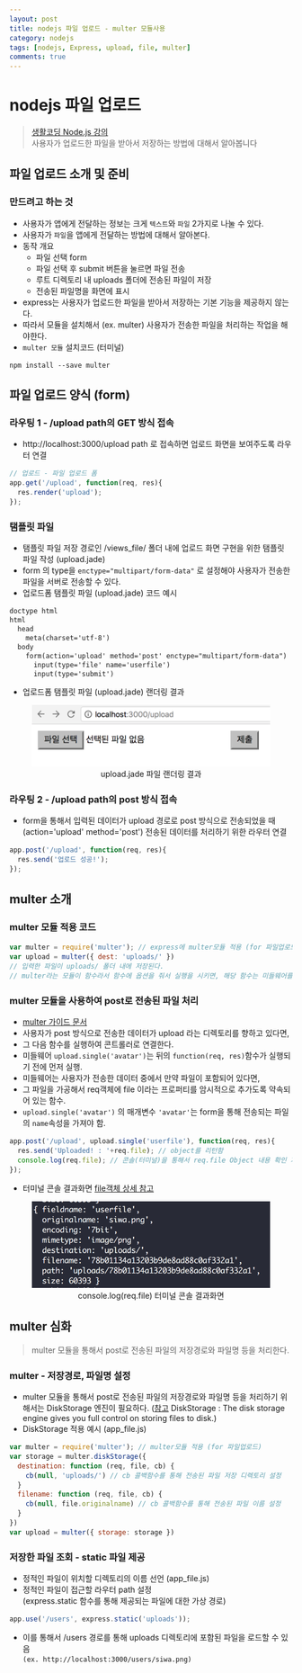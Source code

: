 ```yaml
---
layout: post
title: nodejs 파일 업로드 - multer 모듈사용
category: nodejs
tags: [nodejs, Express, upload, file, multer]
comments: true
---
```

# nodejs 파일 업로드
> [생활코딩 Node.js 강의](https://opentutorials.org/course/2136/11959)      
>  사용자가 업로드한 파일을 받아서 저장하는 방법에 대해서 알아봅니다

## 파일 업로드 소개 및 준비

### 만드려고 하는 것
- 사용자가 앱에게 전달하는 정보는 크게 `텍스트`와 `파일` 2가지로 나눌 수 있다.
- 사용자가 `파일`을 앱에게 전달하는 방법에 대해서 알아본다.
- 동작 개요
  - 파일 선택 form
  - 파일 선택 후 submit 버튼을 눌르면 파일 전송
  - 루트 디렉토리 내 uploads 폴더에 전송된 파일이 저장
  - 전송된 파일명을 화면에 표시
- express는 사용자가 업로드한 파일을 받아서 저장하는 기본 기능을 제공하지 않는다.
- 따라서 모듈을 설치해서 (ex. multer) 사용자가 전송한 파일을 처리하는 작업을 해야한다.
- `multer 모듈` 설치코드 (터미널)

```
npm install --save multer
```

## 파일 업로드 양식 (form)

### 라우팅 1 - /upload path의 GET 방식 접속
-  http://localhost:3000/upload path 로 접속하면 업로드 화면을 보여주도록 라우터 연결

```javascript
// 업로드 - 파일 업로드 폼
app.get('/upload', function(req, res){
  res.render('upload');
});
```

### 탬플릿 파일
- 탬플릿 파일 저장 경로인 /views_file/ 폴더 내에 업로드 화면 구현을 위한 탬플릿 파일 작성 (upload.jade)
- form 의 type을 `enctype="multipart/form-data"` 로 설정해야 사용자가 전송한 파일을 서버로 전송할 수 있다.
- 업로드폼 탬플릿 파일 (upload.jade) 코드 예시

```
doctype html
html
  head
    meta(charset='utf-8')
  body
    form(action='upload' method='post' enctype="multipart/form-data")
      input(type='file' name='userfile')
      input(type='submit')
```
- 업로드폼 탬플릿 파일 (upload.jade) 랜더링 결과
<center>
<figure>
<img src="/assets/post-img/nodejs/upload.png" alt="jade 랜더링 결과">
<figcaption>upload.jade 파일 랜더링 결과</figcaption>
</figure>
</center>

### 라우팅 2 - /upload path의 post 방식 접속
- form을 통해서 입력된 데이터가 upload 경로로 post 방식으로 전송되었을 때 (action='upload' method='post') 전송된 데이터를 처리하기 위한 라우터 연결

```javascript
app.post('/upload', function(req, res){
  res.send('업로드 성공!');
});
```

## multer 소개
### multer 모듈 적용 코드

```javascript
var multer = require('multer'); // express에 multer모듈 적용 (for 파일업로드)
var upload = multer({ dest: 'uploads/' })
// 입력한 파일이 uploads/ 폴더 내에 저장된다.
// multer라는 모듈이 함수라서 함수에 옵션을 줘서 실행을 시키면, 해당 함수는 미들웨어를 리턴한다.
```

### multer 모듈을 사용하여 post로 전송된 파일 처리
- [multer 가이드 문서](https://github.com/expressjs/multer)
- 사용자가 post 방식으로 전송한 데이터가 upload 라는 디렉토리를 향하고 있다면,
- 그 다음 함수를 실행하여 콘트롤러로 연결한다.
- 미들웨어 `upload.single('avatar')`는 뒤의 `function(req, res)`함수가 실행되기 전에 먼저 실행.
- 미들웨어는 사용자가 전송한 데이터 중에서 만약 파일이 포함되어 있다면,
- 그 파일을 가공해서 req객체에 file 이라는 프로퍼티를 암시적으로 추가도록 약속되어 있는 함수.
- `upload.single('avatar')` 의 매개변수 `'avatar'`는 form을 통해 전송되는 파일의 `name`속성을 가져야 함.

```javascript
app.post('/upload', upload.single('userfile'), function(req, res){
  res.send('Uploaded! : '+req.file); // object를 리턴함
  console.log(req.file); // 콘솔(터미널)을 통해서 req.file Object 내용 확인 가능.
});
```
- 터미널 콘솔 결과화면 [file객체 상세 참고](https://github.com/expressjs/multer#api)
<center>
<figure>
<img src="/assets/post-img/nodejs/upload-console.png" alt="터미널 콘솔 결과">
<figcaption>console.log(req.file) 터미널 콘솔 결과화면</figcaption>
</figure>
</center>

## multer 심화
> multer 모듈을 통해서 post로 전송된 파일의 저장경로와 파일명 등을 처리한다.

### multer - 저장경로, 파일명 설정
- multer 모듈을 통해서 post로 전송된 파일의 저장경로와 파일명 등을 처리하기 위해서는 DiskStorage 엔진이 필요하다. ([참고](https://github.com/expressjs/multer#storage) DiskStorage : The disk storage engine gives you full control on storing files to disk.)
- DiskStorage 적용 예시 (app_file.js)

```javascript
var multer = require('multer'); // multer모듈 적용 (for 파일업로드)
var storage = multer.diskStorage({
  destination: function (req, file, cb) {
    cb(null, 'uploads/') // cb 콜백함수를 통해 전송된 파일 저장 디렉토리 설정
  }
  filename: function (req, file, cb) {
    cb(null, file.originalname) // cb 콜백함수를 통해 전송된 파일 이름 설정
  }
})
var upload = multer({ storage: storage })
```
### 저장한 파일 조회 - static 파일 제공
- 정적인 파일이 위치할 디렉토리의 이름 선언 (app_file.js)
- 정적인 파일이 접근할 라우터 path 설정     
  (express.static 함수를 통해 제공되는 파일에 대한 가상 경로)

```javascript
app.use('/users', express.static('uploads'));

```
- 이를 통해서 /users 경로를 통해 uploads 디렉토리에 포함된 파일을 로드할 수 있음     
  `(ex. http://localhost:3000/users/siwa.png)`
